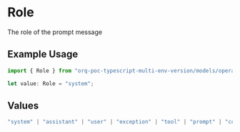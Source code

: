 # Role

The role of the prompt message

## Example Usage

```typescript
import { Role } from "orq-poc-typescript-multi-env-version/models/operations";

let value: Role = "system";
```

## Values

```typescript
"system" | "assistant" | "user" | "exception" | "tool" | "prompt" | "correction" | "expected_output"
```
